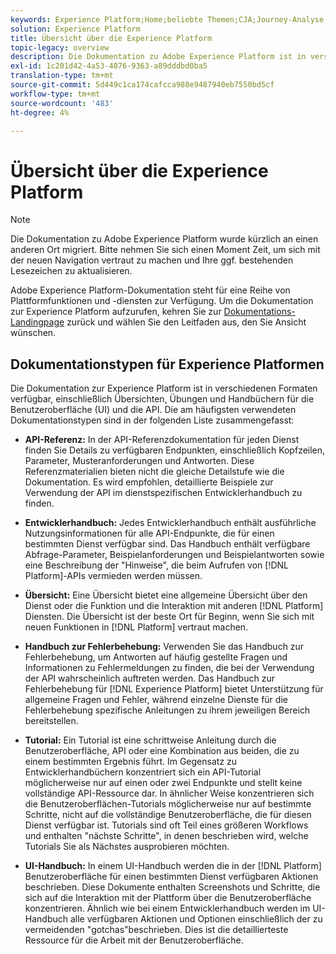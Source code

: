 ```yaml
---
keywords: Experience Platform;Home;beliebte Themen;CJA;Journey-Analyse;Kundenanalysen;Journey-Analyse;Kampagne-Orchestrierung;Orchestrierung;Kundenorientierung;Journey;Journey;Journey-Orchestrierung;Funktion;Workflow
solution: Experience Platform
title: Übersicht über die Experience Platform
topic-legacy: overview
description: Die Dokumentation zu Adobe Experience Platform ist in verschiedenen Formaten verfügbar, einschließlich Übersichten, Übungen und Handbüchern für die Benutzeroberfläche und die API. Hier finden Sie eine kurze Beschreibung der am häufigsten verwendeten Dokumentationstypen, die für Experience Platform-Services verfügbar sind.
exl-id: 1c201d42-4a53-4076-9363-a89dddbd0ba5
translation-type: tm+mt
source-git-commit: 5d449c1ca174cafcca988e9487940eb7550bd5cf
workflow-type: tm+mt
source-wordcount: '483'
ht-degree: 4%

---
```


# Übersicht über die Experience Platform

>[!NOTE]
>
>Die Dokumentation zu Adobe Experience Platform wurde kürzlich an einen anderen Ort migriert. Bitte nehmen Sie sich einen Moment Zeit, um sich mit der neuen Navigation vertraut zu machen und Ihre ggf. bestehenden Lesezeichen zu aktualisieren.

Adobe Experience Platform-Dokumentation steht für eine Reihe von Plattformfunktionen und -diensten zur Verfügung. Um die Dokumentation zur Experience Platform aufzurufen, kehren Sie zur [Dokumentations-Landingpage](https://experienceleague.adobe.com/docs/experience-platform.html) zurück und wählen Sie den Leitfaden aus, den Sie Ansicht wünschen.

## Dokumentationstypen für Experience Platformen

Die Dokumentation zur Experience Platform ist in verschiedenen Formaten verfügbar, einschließlich Übersichten, Übungen und Handbüchern für die Benutzeroberfläche (UI) und die API. Die am häufigsten verwendeten Dokumentationstypen sind in der folgenden Liste zusammengefasst:

* **API-Referenz:** In der API-Referenzdokumentation für jeden Dienst finden Sie Details zu verfügbaren Endpunkten, einschließlich Kopfzeilen, Parameter, Musteranforderungen und Antworten. Diese Referenzmaterialien bieten nicht die gleiche Detailstufe wie die Dokumentation. Es wird empfohlen, detaillierte Beispiele zur Verwendung der API im dienstspezifischen Entwicklerhandbuch zu finden.

* **Entwicklerhandbuch:** Jedes Entwicklerhandbuch enthält ausführliche Nutzungsinformationen für alle API-Endpunkte, die für einen bestimmten Dienst verfügbar sind. Das Handbuch enthält verfügbare Abfrage-Parameter, Beispielanforderungen und Beispielantworten sowie eine Beschreibung der &quot;Hinweise&quot;, die beim Aufrufen von [!DNL Platform]-APIs vermieden werden müssen.

* **Übersicht:** Eine Übersicht bietet eine allgemeine Übersicht über den Dienst oder die Funktion und die Interaktion mit anderen  [!DNL Platform] Diensten. Die Übersicht ist der beste Ort für Beginn, wenn Sie sich mit neuen Funktionen in [!DNL Platform] vertraut machen.

* **Handbuch zur Fehlerbehebung:** Verwenden Sie das Handbuch zur Fehlerbehebung, um Antworten auf häufig gestellte Fragen und Informationen zu Fehlermeldungen zu finden, die bei der Verwendung der API wahrscheinlich auftreten werden. Das Handbuch zur Fehlerbehebung für [!DNL Experience Platform] bietet Unterstützung für allgemeine Fragen und Fehler, während einzelne Dienste für die Fehlerbehebung spezifische Anleitungen zu ihrem jeweiligen Bereich bereitstellen.

* **Tutorial:** Ein Tutorial ist eine schrittweise Anleitung durch die Benutzeroberfläche, API oder eine Kombination aus beiden, die zu einem bestimmten Ergebnis führt. Im Gegensatz zu Entwicklerhandbüchern konzentriert sich ein API-Tutorial möglicherweise nur auf einen oder zwei Endpunkte und stellt keine vollständige API-Ressource dar. In ähnlicher Weise konzentrieren sich die Benutzeroberflächen-Tutorials möglicherweise nur auf bestimmte Schritte, nicht auf die vollständige Benutzeroberfläche, die für diesen Dienst verfügbar ist. Tutorials sind oft Teil eines größeren Workflows und enthalten &quot;nächste Schritte&quot;, in denen beschrieben wird, welche Tutorials Sie als Nächstes ausprobieren möchten.

* **UI-Handbuch:** In einem UI-Handbuch werden die in der  [!DNL Platform] Benutzeroberfläche für einen bestimmten Dienst verfügbaren Aktionen beschrieben. Diese Dokumente enthalten Screenshots und Schritte, die sich auf die Interaktion mit der Plattform über die Benutzeroberfläche konzentrieren. Ähnlich wie bei einem Entwicklerhandbuch werden im UI-Handbuch alle verfügbaren Aktionen und Optionen einschließlich der zu vermeidenden &quot;gotchas&quot;beschrieben. Dies ist die detaillierteste Ressource für die Arbeit mit der Benutzeroberfläche.
